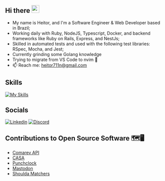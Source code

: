 ## Hi there <img src="https://media.giphy.com/media/hvRJCLFzcasrR4ia7z/giphy.gif" width="25px">
- My name is Heitor, and I'm a Software Engineer & Web Developer based in Brazil;
- Working daily with Ruby, NodeJS, Typescript, Docker, and backend frameworks like Ruby on Rails, Express, and NestJs;
- Skilled in automated tests and used with the following test libraries: RSpec, Mocha, and Jest;
- Currently grinding some Golang knowledge
- Trying to migrate from VS Code to nvim 😬
- 📫 Reach me: [heitor711n@gmail.com](mailto:heitor711n@gmail.com)
  
## Skills

<p align="left">
  
[![My Skills](https://skillicons.dev/icons?i=js,ts,nodejs,express,nestjs,jest,ruby,rails,golang,postgres,sqlite,mongodb,dynamodb,heroku,aws&perline=7)](https://skillicons.dev)

</p>


## Socials
[![Linkedin](https://skillicons.dev/icons?i=linkedin)](https://www.linkedin.com/in/heitor-cardozo 'heitor-cardozo')
[![Discord](https://skillicons.dev/icons?i=discord)](https://discordapp.com/users/245363862986162178 'Heitor Cardozo')

## Contributions to Open Source Software 🗺️🖥️
- [Comarev API](https://github.com/comarev/comarev/pull/99)
- [CASA](https://github.com/rubyforgood/casa/pulls?q=is%3Apr+author%3AHeitorMC+is%3Aclosed)
- [Punchclock](https://github.com/Codeminer42/Punchclock/pulls?q=is%3Apr+is%3Aclosed+author%3AHeitorMC)
- [Mastodon](https://github.com/mastodon/mastodon/pulls?q=is%3Apr+is%3Aclosed+author%3AHeitorMC)
- [Shoulda Matchers](https://github.com/thoughtbot/shoulda-matchers/pulls?q=is%3Apr+is%3Aclosed+author%3AHeitorMC)
